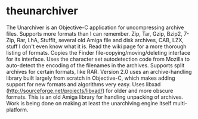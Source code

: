 # theunarchiver

The Unarchiver is an Objective-C application for uncompressing archive files.
Supports more formats than I can remember. Zip, Tar, Gzip, Bzip2, 7-Zip, Rar, LhA, StuffIt, several old Amiga file and disk archives, CAB, LZX, stuff I don't even know what it is. Read the wiki page for a more thorough listing of formats.
Copies the Finder file-copying/moving/deleting interface for its interface.
Uses the character set autodetection code from Mozilla to auto-detect the encoding of the filenames in the archives.
Supports split archives for certain formats, like RAR.
Version 2.0 uses an archive-handling library built largely from scratch in Objective-C, which makes adding support for new formats and algorithms very easy.
Uses libxad (http://sourceforge.net/projects/libxad/) for older and more obscure formats. This is an old Amiga library for handling unpacking of archives.
Work is being done on making at least the unarchiving engine itself multi-platform.
